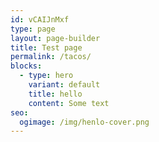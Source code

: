 ```yaml
---
id: vCAIJnMxf
type: page
layout: page-builder
title: Test page
permalink: /tacos/
blocks:
  - type: hero
    variant: default
    title: hello
    content: Some text
seo:
  ogimage: /img/henlo-cover.png
---
```

